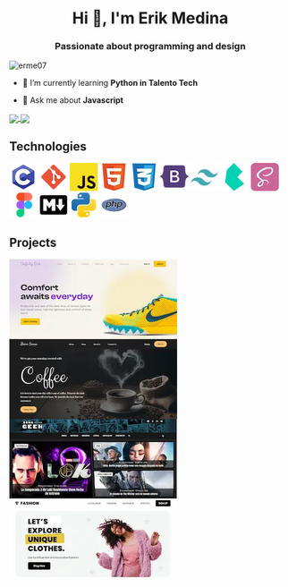 <h1 align="center">Hi 👋, I'm Erik Medina</h1>
<h3 align="center">Passionate about programming and design</h3>

<p align="left">
    <img src="https://komarev.com/ghpvc/?username=erme07&label=Profile%20views&color=0e75b6&style=flat" alt="erme07" />
</p>

- 📖 I’m currently learning **Python in Talento Tech**

- 💬 Ask me about **Javascript**

<a href="https://github.com/erme07">
    <img align="center" src="https://github-readme-stats.vercel.app/api?username=erme07&show_icons=true&include_all_commits=true&line_height=30&count_private=true&theme=transparent&hide=contribs,issues&border_color=8080804d"/>
    <img align="center" src="https://github-readme-stats.vercel.app/api/top-langs/?username=erme07&langs_count=6&line_height=34&theme=transparent&layout=compact&hide=papyrus&border_color=8080804d"/>
</a>

<h2>Technologies</h2>

<span> <img align="center" src="https://raw.githubusercontent.com/erme07/erme07/refs/heads/main/lang_c.webp" title="Lenguaje C" /></span>
<span><img align="center" src="https://raw.githubusercontent.com/erme07/erme07/refs/heads/main/git.webp" title="Git" /></span>
<span><img align="center" src="https://raw.githubusercontent.com/erme07/erme07/refs/heads/main/javascript.webp" title="Javascript" /></span>
<span><img align="center" src="https://raw.githubusercontent.com/erme07/erme07/refs/heads/main/html.webp" title="HTML" /></span>
<span><img align="center" src="https://raw.githubusercontent.com/erme07/erme07/refs/heads/main/css.webp" title="CSS" /></span>
<span><img align="center" src="https://raw.githubusercontent.com/erme07/erme07/refs/heads/main/bootstrap.webp" title="Bootstrap" /></span>
<span><img align="center" src="https://raw.githubusercontent.com/erme07/erme07/refs/heads/main/tailwind.webp" title="Tailwind" /></span>
<span><img align="center" src="https://raw.githubusercontent.com/erme07/erme07/refs/heads/main/bulma.webp" title="Bulma" /></span>
<span><img align="center" src="https://raw.githubusercontent.com/erme07/erme07/refs/heads/main/sass.webp" title="Sass" /></span>
<span><img align="center" src="https://raw.githubusercontent.com/erme07/erme07/refs/heads/main/figma.webp" title="Figma" /></span>
<span><img align="center" src="https://raw.githubusercontent.com/erme07/erme07/refs/heads/main/markdown.webp" title="Markdown" /></span>
<span><img align="center" src="https://raw.githubusercontent.com/erme07/erme07/refs/heads/main/python.webp" title="Python" /></span>
<span><img align="center" src="https://raw.githubusercontent.com/erme07/erme07/refs/heads/main/php.webp" title="PHP" /></span>

<h2>Projects</h2>

<a href="https://shoes-landing.pages.dev/" target=”_blank”>
    <img align="center" src="https://raw.githubusercontent.com/erme07/erme07/refs/heads/main/a.webp" title="Shoes landing page"/>
</a>

<a href="https://coffee-landpage.pages.dev/" target=”_blank”>
    <img align="center" src="https://raw.githubusercontent.com/erme07/erme07/refs/heads/main/b.webp" title="Coffee landing page"/>
</a>

<br>

<a href="https://zona-geek.pages.dev/" target=”_blank”>
    <img align="center" src="https://raw.githubusercontent.com/erme07/erme07/refs/heads/main/c.webp" title="Zona Geek - web magazine"/>
</a>

<a href="https://fashion-shopping-landing.pages.dev/" target=”_blank”>
    <img align="center" src="https://raw.githubusercontent.com/erme07/erme07/refs/heads/main/d.webp" title="Fashion shopping landing page"/>
</a>
